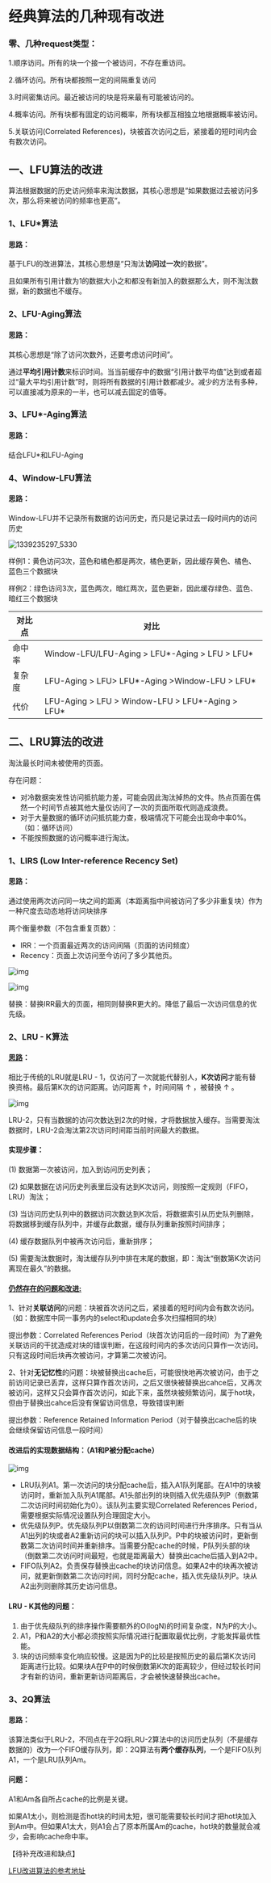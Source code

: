 # 经典算法的几种现有改进

### 零、几种request类型：

1.顺序访问。所有的块一个接一个被访问，不存在重访问。

2.循环访问。所有块都按照一定的间隔重复访问

3.时间密集访问。最近被访问的块是将来最有可能被访问的。

4.概率访问。所有块都有固定的访问概率，所有块都互相独立地根据概率被访问。

5.关联访问(Correlated References)，块被首次访问之后，紧接着的短时间内会有数次访问。

## 一、LFU算法的改进

算法根据数据的历史访问频率来淘汰数据，其核心思想是“如果数据过去被访问多次，那么将来被访问的频率也更高”。

### 1、LFU*算法

#### 思路：

基于LFU的改进算法，其核心思想是“只淘汰**访问过一次**的数据”。

且如果所有引用计数为1的数据大小之和都没有新加入的数据那么大，则不淘汰数据，新的数据也不缓存。

### 2、LFU-Aging算法

#### 思路：

其核心思想是“除了访问次数外，还要考虑访问时间”。

通过**平均引用计数**来标识时间。当当前缓存中的数据“引用计数平均值”达到或者超过“最大平均引用计数”时，则将所有数据的引用计数都减少。减少的方法有多种，可以直接减为原来的一半，也可以减去固定的值等。

### 3、LFU*-Aging算法
#### 思路：

结合LFU*和LFU-Aging

### 4、Window-LFU算法

#### 思路：

Window-LFU并不记录所有数据的访问历史，而只是记录过去一段时间内的访问历史

![1339235297_5330](https://littlefisher.oss-cn-beijing.aliyuncs.com/images/1339235297_5330.png)

样例1：黄色访问3次，蓝色和橘色都是两次，橘色更新，因此缓存黄色、橘色、蓝色三个数据块

样例2：绿色访问3次，蓝色两次，暗红两次，蓝色更新，因此缓存绿色、蓝色、暗红三个数据块

| 对比点 | 对比                                             |
| ------ | ------------------------------------------------ |
| 命中率 | Window-LFU/LFU-Aging > LFU*-Aging > LFU > LFU*   |
| 复杂度 | LFU-Aging > LFU> LFU*-Aging >Window-LFU > LFU*   |
| 代价   | LFU-Aging > LFU > Window-LFU > LFU*-Aging > LFU* |

## 二、LRU算法的改进

淘汰最长时间未被使用的页面。

存在问题：

- 对冷数据突发性访问抵抗能力差，可能会因此淘汰掉热的文件。热点页面在偶然一个时间节点被其他大量仅访问了一次的页面所取代则造成浪费。
- 对于大量数据的循环访问抵抗能力查，极端情况下可能会出现命中率0%。（如：循环访问）
- 不能按照数据的访问概率进行淘汰。

### 1、LIRS (Low Inter-reference Recency Set)

#### 思路：

通过使用两次访问同一块之间的距离（本距离指中间被访问了多少非重复块）作为一种尺度去动态地将访问块排序

两个衡量参数（不包含重复页数）：

- IRR：一个页面最近两次的访问间隔（页面的访问频度）
- Recency：页面上次访问至今访问了多少其他页。

![img](https://littlefisher.oss-cn-beijing.aliyuncs.com/images/285001-c052540ebc7a4785.png)

![img](https://littlefisher.oss-cn-beijing.aliyuncs.com/images/285001-819be36be7af5110.png)

替换：替换IRR最大的页面，相同则替换R更大的。降低了最后一次访问信息的优先级。

### 2、LRU - K算法

#### [思路](https://zhuanlan.zhihu.com/p/348838247)：

相比于传统的LRU就是LRU - 1，仅访问了一次就能代替别人，**K次访问**才能有替换资格。最后第K次的访问距离。访问距离 ↑，时间间隔 ↑ ，被替换 ↑ 。

![img](https://littlefisher.oss-cn-beijing.aliyuncs.com/images/2099201-a41c570dcac9fcad.png)

LRU-2，只有当数据的访问次数达到2次的时候，才将数据放入缓存。当需要淘汰数据时，LRU-2会淘汰第2次访问时间距当前时间最大的数据。

#### 实现步骤：

(1) 数据第一次被访问，加入到访问历史列表；

(2) 如果数据在访问历史列表里后没有达到K次访问，则按照一定规则（FIFO，LRU）淘汰；

(3) 当访问历史队列中的数据访问次数达到K次后，将数据索引从历史队列删除，将数据移到缓存队列中，并缓存此数据，缓存队列重新按照时间排序；

(4) 缓存数据队列中被再次访问后，重新排序；

(5) 需要淘汰数据时，淘汰缓存队列中排在末尾的数据，即：淘汰“倒数第K次访问离现在最久”的数据。

#### [仍然存在的问题和改进:](https://blog.csdn.net/Pun_C/article/details/50920469)

1、针对**关联访问**的问题：块被首次访问之后，紧接着的短时间内会有数次访问。（如：数据库中同一事务内的select和update会多次扫描相同的块）

提出参数：Correlated References Period（块首次访问后的一段时间）为了避免关联访问的干扰造成对块的错误判断，在这段时间内的多次访问只算作一次访问。只有这段时间后块再次被访问，才算第二次被访问。

2、针对**无记忆性**的问题：块被替换出cache后，可能很快地再次被访问，由于之前访问记录已丢弃，这样只算作首次访问，之后又很快被替换出cahce后，又再次被访问，这样又只会算作首次访问，如此下来，虽然块被频繁访问，属于hot块，但由于替换出cahce后没有保留访问信息，导致错误判断

提出参数：Reference Retained Information Period（对于替换出cache后的块会继续保留访问信息一段时间）

#### 改进后的实现数据结构：（A1和P被分配cache）

![img](https://littlefisher.oss-cn-beijing.aliyuncs.com/images/20160318130427997)

- LRU队列A1。第一次访问的块分配cache后，插入A1队列尾部。在A1中的块被访问时，重新加入队列A1尾部。A1头部出列的块则插入优先级队列P（倒数第二次访问时间初始化为0）。该队列主要实现Correlated References Period，需要根据实际情况设置队列合理固定大小。
- 优先级队列P。优先级队列P以倒数第二次的访问时间进行升序排序。只有当从A1出列的块或者A2重新访问的块可以插入队列P。P中的块被访问时，更新倒数第二次访问时间并重新排序。当需要分配cache的时候，P队列头部的块（倒数第二次访问时间最短，也就是距离最大）替换出cache后插入到A2中。
- FIFO队列A2。负责保存替换出cache的块访问信息。如果A2中的块再次被访问，就更新倒数第二次访问时间，同时分配cache，插入优先级队列P。块从A2出列则删除其历史访问信息。

#### LRU - K其他的问题：

1. 由于优先级队列的排序操作需要额外的O(logN)的时间复杂度，N为P的大小。
2. A1，P和A2的大小都必须按照实际情况进行配置取最优比例，才能发挥最优性能。
3. 块的访问频率变化响应较慢。这是因为P的比较是按照历史的最后第K次访问距离进行比较。如果块A在P中的时候倒数第K次的距离较少，但经过较长时间才有新的访问，重新更新访问距离后，才会被快速替换出cache。

### 3、2Q算法

#### 思路：

该算法类似于LRU-2，不同点在于2Q将LRU-2算法中的访问历史队列（不是缓存数据的）改为一个FIFO缓存队列，即：2Q算法有**两个缓存队列**，一个是FIFO队列A1，一个是LRU队列Am。

#### 问题：

A1和Am各自所占cache的比例是关键。

如果A1太小，则检测是否hot块的时间太短，很可能需要较长时间才把hot块加入到Am中。但如果A1太大，则A1会占了原本所属Am的cache，hot块的数量就会减少，会影响cache命中率。

【待补充改进和缺点】

[LFU改进算法的参考地址](https://blog.csdn.net/joeyon1985/article/details/52442385)